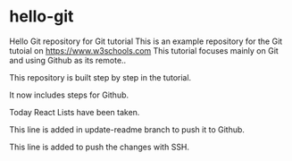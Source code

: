 # hello-git
Hello Git repository for Git tutorial
This is an example repository for the Git tutoial on https://www.w3schools.com
This tutorial focuses mainly on Git and using Github as its remote..

This repository is built step by step in the tutorial.

It now includes steps for Github.

Today React Lists have been taken.

This line is added in update-readme branch to push it to Github.

This line is added to push the changes with SSH.
